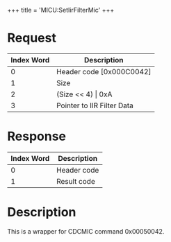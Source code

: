 +++
title = 'MICU:SetIirFilterMic'
+++

# Request

| Index Word | Description                |
|------------|----------------------------|
| 0          | Header code \[0x000C0042\] |
| 1          | Size                       |
| 2          | (Size \<\< 4) \| 0xA       |
| 3          | Pointer to IIR Filter Data |

# Response

| Index Word | Description |
|------------|-------------|
| 0          | Header code |
| 1          | Result code |

# Description

This is a wrapper for CDCMIC command 0x00050042.